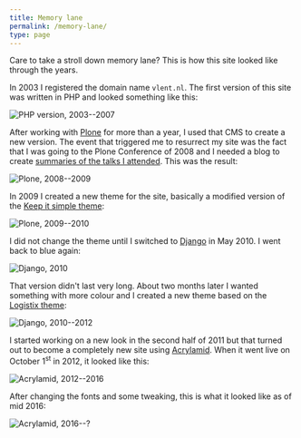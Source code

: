 ```yaml
---
title: Memory lane
permalink: /memory-lane/
type: page
---
```


Care to take a stroll down memory lane? This is how this site looked
like through the years.

In 2003 I registered the domain name `vlent.nl`. The first version of
this site was written in PHP and looked something like this:

![PHP version, 2003--2007](/images/vlent/2003-2007-php.png "2003--2007, PHP")

After working with [Plone](http://plone.org) for more than a year, I
used that CMS to create a new version. The event that triggered me to
resurrect my site was the fact that I was going to the Plone
Conference of 2008 and I needed a blog to create
[summaries of the talks I attended](/weblog/tag/ploneconf2008). This
was the result:

![Plone, 2008--2009](/images/vlent/2008-2009-plone.png "2008--2009, Plone")

In 2009 I created a new theme for the site, basically a modified
version of the
[Keep it simple theme](http://pypi.python.org/pypi/plonetheme.keepitsimple):

![Plone, 2009--2010](/images/vlent/2009-2010-plone.png "2009-2010, Plone")

I did not change the theme until I switched to
[Django](https://www.djangoproject.com/) in May 2010. I went back to
blue again:

![Django, 2010](/images/vlent/2010-2010-django.png "2010, Django")

That version didn't last very long. About two months later I wanted
something with more colour and I created a new theme based on the
[Logistix theme](http://www.freecsstemplates.org/preview/logistix/):

![Django, 2010--2012](/images/vlent/2010-2012-django.png "2010--2012, Django")

I started working on a new look in the second half of 2011 but that
turned out to become a completely new site using
[Acrylamid](https://github.com/posativ/acrylamid/). When it went live on
October 1<sup>st</sup> in 2012, it looked like this:

![Acrylamid, 2012--2016](/images/vlent/2012-acrylamid.png "Acrylamid, 2012--2016")

After changing the fonts and some tweaking, this is what it looked
like as of mid 2016:

![Acrylamid, 2016--?](/images/vlent/2016-acrylamid.png "Acrylamid, 2016--?")
